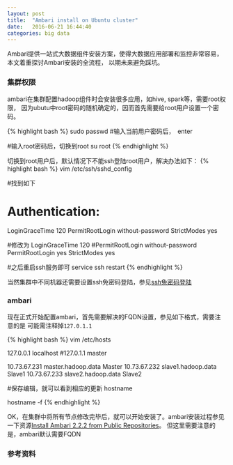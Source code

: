 ```yaml
---
layout: post
title:  "Ambari install on Ubuntu cluster"
date:   2016-06-21 16:44:40
categories: big data
---
```


Ambari提供一站式大数据组件安装方案，使得大数据应用部署和监控非常容易，本文着重探讨Ambari安装的全流程，
以期未来避免踩坑。

### 集群权限

ambari在集群配置hadoop组件时会安装很多应用，如hive, spark等，需要root权限，
因为ubutu中root密码的随机确定的，因而首先需要给root用户设置一个密码。

{% highlight bash %}
sudo passwd
#输入当前用户密码后，　enter

#输入root密码后，切换到root
su root
{% endhighlight %}

切换到root用户后，默认情况下不能ssh登陆root用户，解决办法如下：
{% highlight bash %}
vim /etc/ssh/sshd_config

#找到如下
# Authentication:
LoginGraceTime 120
PermitRootLogin without-password
StrictModes yes

#修改为
LoginGraceTime 120
#PermitRootLogin without-password
PermitRootLogin yes
StrictModes yes

#之后重启ssh服务即可
service ssh restart
{% endhighlight %}

当然集群中不同机器还需要设置ssh免密码登陆，参见[ssh免密码登陆][ssh]


### ambari

现在正式开始配置ambari，首先需要解决的FQDN设置，参见如下格式，需要注意的是
可能需注释掉`127.0.1.1`

{% highlight bash %}
vim /etc/hosts

127.0.0.1       localhost
#127.0.1.1      master

10.73.67.231    master.hadoop.data Master
10.73.67.232    slave1.hadoop.data Slave1
10.73.67.233    slave2.hadoop.data Slave2

#保存编辑，就可以看到相应的更新
hostname

hostname -f
{% endhighlight %}

OK，在集群中将所有节点修改完毕后，就可以开始安装了。ambari安装过程参见一下资源[Install Ambari 2.2.2 from Public Repositories][ambari resource]。
但这里需要注意的是，ambari默认需要FQDN




### 参考资料
[ssh]:http://sanpi0205.github.io/hadoop/2015/08/04/Ubuntu-install-Hadoop-cluster.html
[ambari resource]:https://cwiki.apache.org/confluence/display/AMBARI/Install+Ambari+2.2.2+from+Public+Repositories

